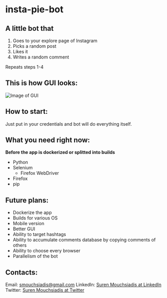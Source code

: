 # insta-pie-bot

## A little bot that 

1. Goes to your explore page of Instagram 
2. Picks a random post
3. Likes it 
4. Writes a random comment 

Repeats steps 1-4 
## This is how GUI looks: 

![Image of GUI](https://i.imgur.com/c856AaB.png) 

## How to start: 

Just put in your credentials and bot will do everything itself. 

## What you need right now:
__**Before the app is dockerized or splitted into builds**__

* Python
* Selenium
    * Firefox WebDriver 
* Firefox
* pip

## Future plans: 

* Dockerize the app
* Builds for various OS 
* Mobile version
* Better GUI
* Ability to target hashtags
* Ability to accumulate comments database by copying comments of others
* Ability to choose every browser
* Parallelism of the bot 

## Contacts: 

Email: smouchsiadis@gmail.com 
LinkedIn: [Suren Mouchsiadis at LinkedIn](https://www.linkedin.com/in/surenmouchsiadis/)
Twitter: [Suren Mouchsiadis at Twitter](https://twitter.com/QTTrash_)
